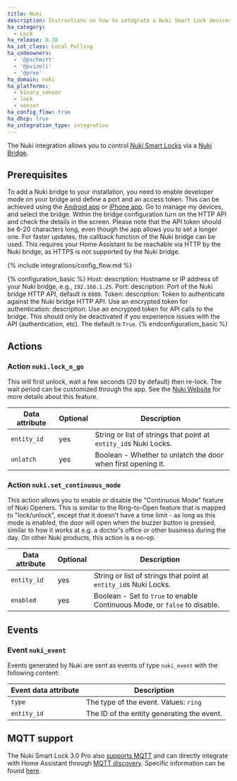 ```yaml
---
title: Nuki
description: Instructions on how to integrate a Nuki Smart Lock devices.
ha_category:
  - Lock
ha_release: 0.38
ha_iot_class: Local Polling
ha_codeowners:
  - '@pschmitt'
  - '@pvizeli'
  - '@pree'
ha_domain: nuki
ha_platforms:
  - binary_sensor
  - lock
  - sensor
ha_config_flow: true
ha_dhcp: true
ha_integration_type: integration
---
```


The Nuki integration allows you to control [Nuki Smart Locks](https://nuki.io/en/smart-lock/) via a [Nuki Bridge](https://nuki.io/en/bridge/).

## Prerequisites

To add a Nuki bridge to your installation, you need to enable developer mode on your bridge and define a port and an access token. This can be achieved using the [Android app](https://play.google.com/store/apps/details?id=io.nuki) or [iPhone app](https://apps.apple.com/app/nuki-smart-lock/id1044998081). Go to manage my devices, and select the bridge. Within the bridge configuration turn on the HTTP API and check the details in the screen. Please note that the API token should be 6-20 characters long, even though the app allows you to set a longer one.
For faster updates, the callback function of the Nuki bridge can be used. This requires your Home Assistant to be reachable via HTTP by the Nuki bridge, as HTTPS is not supported by the Nuki bridge.

{% include integrations/config_flow.md %}

{% configuration_basic %}
Host:
  description: Hostname or IP address of your Nuki bridge, e.g., `192.168.1.25`.
Port:
  description: Port of the Nuki bridge HTTP API, default is `8080`.
Token:
  description: Token to authenticate against the Nuki bridge HTTP API.
Use an encrypted token for authentication:
  description: Use an encrypted token for API calls to the bridge. This should only be deactivated if you experience issues with the API (authentication, etc). The default is `True`.
{% endconfiguration_basic %}

## Actions

### Action `nuki.lock_n_go`

This will first unlock, wait a few seconds (20 by default) then re-lock. The wait period can be customized through the app.
See the [Nuki Website](https://nuki.io/en/support/smart-lock/sl-features/locking-with-the-smart-lock/) for more details about this feature.

| Data attribute | Optional | Description |
| ---------------------- | -------- | ----------- |
| `entity_id` | yes | String or list of strings that point at `entity_id`s Nuki Locks.
| `unlatch` | yes | Boolean - Whether to unlatch the door when first opening it.

### Action `nuki.set_continuous_mode`

This action allows you to enable or disable the "Continuous Mode" feature of Nuki Openers. This is similar to the Ring-to-Open feature that is mapped to "lock/unlock", except that it doesn't have a time limit - as long as this mode is enabled, the door will open when the buzzer button is pressed, similar to how it works at e.g. a doctor's office or other business during the day. On other Nuki products, this action is a no-op.

| Data attribute | Optional | Description |
| ---------------------- | -------- | ----------- |
| `entity_id` | yes | String or list of strings that point at `entity_id`s Nuki Locks.
| `enabled` | yes | Boolean - Set to `true` to enable Continuous Mode, or `false` to disable.

## Events

### Event `nuki_event`

Events generated by Nuki are sent as events of type `nuki_event` with the following content:

| Event data attribute | Description                                |
| -------------------- | ------------------------------------------ |
| `type`               | The type of the event. Values: `ring`
| `entity_id`          | The ID of the entity generating the event.

## MQTT support

The Nuki Smart Lock 3.0 Pro also [supports MQTT](https://support.nuki.io/hc/en-us/articles/12947926779409-MQTT-support) and can directly integrate with Home Assistant through [MQTT discovery](/integrations/mqtt/#mqtt-discovery).
Specific information can be found [here](https://developer.nuki.io/t/mqtt-api-specification-v1-3/17626).
